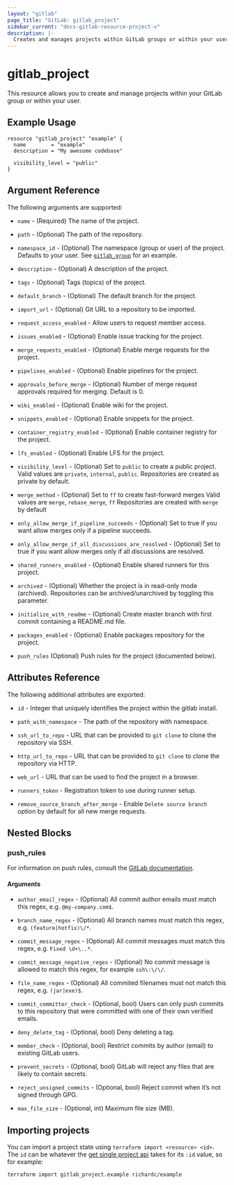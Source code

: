 ```yaml
---
layout: "gitlab"
page_title: "GitLab: gitlab_project"
sidebar_current: "docs-gitlab-resource-project-x"
description: |-
  Creates and manages projects within GitLab groups or within your user
---
```


# gitlab\_project

This resource allows you to create and manage projects within your
GitLab group or within your user.


## Example Usage

```hcl
resource "gitlab_project" "example" {
  name        = "example"
  description = "My awesome codebase"

  visibility_level = "public"
}
```

## Argument Reference

The following arguments are supported:

* `name` - (Required) The name of the project.

* `path` - (Optional) The path of the repository.

* `namespace_id` - (Optional) The namespace (group or user) of the project. Defaults to your user.
  See [`gitlab_group`](group.html) for an example.

* `description` - (Optional) A description of the project.

* `tags` - (Optional) Tags (topics) of the project.

* `default_branch` - (Optional) The default branch for the project.

* `import_url` - (Optional) Git URL to a repository to be imported.

* `request_access_enabled` - Allow users to request member access.

* `issues_enabled` - (Optional) Enable issue tracking for the project.

* `merge_requests_enabled` - (Optional) Enable merge requests for the project.

* `pipelines_enabled` - (Optional) Enable pipelines for the project.

* `approvals_before_merge` - (Optional) Number of merge request approvals required for merging. Default is 0.

* `wiki_enabled` - (Optional) Enable wiki for the project.

* `snippets_enabled` - (Optional) Enable snippets for the project.

* `container_registry_enabled` - (Optional) Enable container registry for the project.

* `lfs_enabled` - (Optional) Enable LFS for the project.

* `visibility_level` - (Optional) Set to `public` to create a public project.
  Valid values are `private`, `internal`, `public`.
  Repositories are created as private by default.

* `merge_method` - (Optional) Set to `ff` to create fast-forward merges
  Valid values are `merge`, `rebase_merge`, `ff`
  Repositories are created with `merge` by default

* `only_allow_merge_if_pipeline_succeeds` - (Optional) Set to true if you want allow merges only if a pipeline succeeds.

* `only_allow_merge_if_all_discussions_are_resolved` - (Optional) Set to true if you want allow merges only if all discussions are resolved.

* `shared_runners_enabled` - (Optional) Enable shared runners for this project.

* `archived` - (Optional) Whether the project is in read-only mode (archived). Repositories can be archived/unarchived by toggling this parameter.

* `initialize_with_readme` - (Optional) Create master branch with first commit containing a README.md file.

* `packages_enabled` - (Optional) Enable packages repository for the project.

* `push_rules` (Optional) Push rules for the project (documented below).

## Attributes Reference

The following additional attributes are exported:

* `id` - Integer that uniquely identifies the project within the gitlab install.

* `path_with_namespace` - The path of the repository with namespace.

* `ssh_url_to_repo` - URL that can be provided to `git clone` to clone the
  repository via SSH.

* `http_url_to_repo` - URL that can be provided to `git clone` to clone the
  repository via HTTP.

* `web_url` - URL that can be used to find the project in a browser.

* `runners_token` - Registration token to use during runner setup.

* `remove_source_branch_after_merge` - Enable `Delete source branch` option by default for all new merge requests.

## Nested Blocks

### push_rules

For information on push rules, consult the [GitLab documentation](https://docs.gitlab.com/ce/push_rules/push_rules.html#push-rules).

#### Arguments

* `author_email_regex` - (Optional) All commit author emails must match this regex, e.g. `@my-company.com$`.

* `branch_name_regex` - (Optional) All branch names must match this regex, e.g. `(feature|hotfix)\/*`.

* `commit_message_regex` - (Optional) All commit messages must match this regex, e.g. `Fixed \d+\..*`.

* `commit_message_negative_regex` - (Optional) No commit message is allowed to match this regex, for example `ssh\:\/\/`.

* `file_name_regex` - (Optional) All commited filenames must not match this regex, e.g. `(jar|exe)$`.

* `commit_committer_check` - (Optional, bool) Users can only push commits to this repository that were committed with one of their own verified emails.

* `deny_delete_tag` - (Optional, bool) Deny deleting a tag.

* `member_check` - (Optional, bool) Restrict commits by author (email) to existing GitLab users.

* `prevent_secrets` - (Optional, bool) GitLab will reject any files that are likely to contain secrets.

* `reject_unsigned_commits` - (Optional, bool) Reject commit when it’s not signed through GPG.

* `max_file_size` - (Optional, int) Maximum file size (MB).

## Importing projects

You can import a project state using `terraform import <resource> <id>`.  The
`id` can be whatever the [get single project api][get_single_project] takes for
its `:id` value, so for example:

    terraform import gitlab_project.example richardc/example

[get_single_project]: https://docs.gitlab.com/ee/api/projects.html#get-single-project
[group_members_permissions]: https://docs.gitlab.com/ce/user/permissions.html#group-members-permissions
